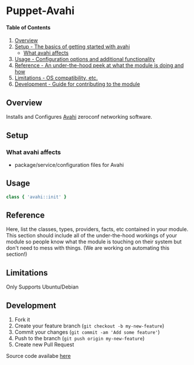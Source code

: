 # Puppet-Avahi

#### Table of Contents

1. [Overview](#overview)
2. [Setup - The basics of getting started with avahi](#setup)
    * [What avahi affects](#what-avahi-affects)
3. [Usage - Configuration options and additional functionality](#usage)
4. [Reference - An under-the-hood peek at what the module is doing and how](#reference)
5. [Limitations - OS compatibility, etc.](#limitations)
6. [Development - Guide for contributing to the module](#development)

## Overview

Installs and Configures [Avahi](http://avahi.org/) zeroconf networking software.

## Setup

### What avahi affects

* package/service/configuration files for Avahi

## Usage

```ruby
class { 'avahi::init' }
```

## Reference

Here, list the classes, types, providers, facts, etc contained in your module.
This section should include all of the under-the-hood workings of your module so
people know what the module is touching on their system but don't need to mess
with things. (We are working on automating this section!)

## Limitations

Only Supports Ubuntu/Debian

## Development

1. Fork it
2. Create your feature branch (`git checkout -b my-new-feature`)
3. Commit your changes (`git commit -am 'Add some feature'`)
4. Push to the branch (`git push origin my-new-feature`)
5. Create new Pull Request

Source code availabe [here](https://github.com/pwelch/puppet-avahi)

